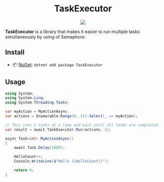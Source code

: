 
<h1 align="center">
    TaskExecutor
</h1>

<p align="center">
   <a href="https://nuget.org/packages/TaskExecutor"><img src="https://img.shields.io/nuget/dt/TaskExecutor.svg?label=Downloads&color=%233DDC84&logo=nuget&logoColor=%23fff&style=for-the-badge"></a>
</p>

**TaskExecutor** is a library that makes it easier to run multiple tasks simultaneously by using of Semaphore.

## Install

- 📦 [NuGet](https://nuget.org/packages/TaskExecutor): `dotnet add package TaskExecutor`

## Usage

```csharp
using System;
using System.Linq;
using System.Threading.Tasks;

var myAction = MyActionAsync;
var actions = Enumerable.Range(0, 11).Select(_ => myAction);

// This runs 2 tasks at a time and wait unitl all tasks are completed.
var result = await TaskExecutor.Run(actions, 2);

async Task<int> MyActionAsync()
{
    await Task.Delay(1000);

    HelloCount++;
    Console.WriteLine($"Hello ({HelloCount})");

    return 0;
}
```